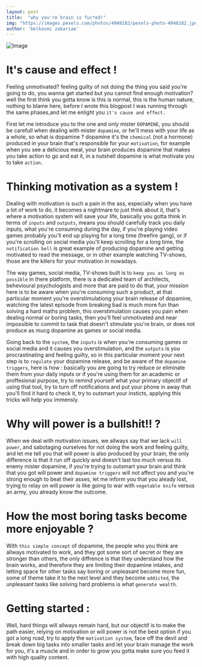 ```yaml
---
layout: post
title:  "why you're brain is fuc*ed!"
img: "https://images.pexels.com/photos/4048182/pexels-photo-4048182.jpeg?cs=srgb&dl=pexels-niko-twisty-4048182.jpg&fm=jpg"
author: 'belkasmi zakariae'
---
```


![Image](https://images.pexels.com/photos/4048182/pexels-photo-4048182.jpeg?cs=srgb&dl=pexels-niko-twisty-4048182.jpg&fm=jpg)

# It's cause and effect !  

Feeling unmotivated? feeling guilty of not doing the thing you said you're going to do, you wanna get started but you cannot find enough motivation? well the first think you gotta know is this is normal, this is the human nature, nothing to blame here, before I wrote this blogpost I was running through the same phases,and let me enlight you `it's cause and effect.`

First let me introduce you to the one and only mister `DOPAMINE`, you should be carefull when dealing with mister `dopamine`, or he'll mess with your life as a whole, so what is dopamine ? dopamine it's the `chemical` (not a hormone) produced in your brain that's responsible for your `motivation`, for example when you see a delicious meal, your brain produces dopamine that makes you take action to go and eat it, in a nutshell dopamine is what motivate you to take `action`.

# Thinking motivation as a system !

Dealing with motivation is such a pain in the ass, especially when you have a lot of work to do, it becomes a nightmare to just think about it, that's where a motivation system will save your life, basically you gotta think in terms of `inputs` and `outputs`, means you should carefully track you daily inputs, what you're consuming during the day, if you're playing video games probably you'll end up playing for a long time (freefire gang), or if you're scrolling on social media you'll keep scrolling for a long time, the `notification bell` is great example of producing dopamine and getting motivated to read the message, or in other example watching TV-shows, those are the killers for your motivation in nowadays.

The way games, social media, TV-shows built is to `keep you as long as possible` in there platform, there is a dedicated team of architects, behevioural psychologists and more that are paid to do that, your mission here is to be aware when you're consuming such a product, at that particular moment you're overstimulationg your brain release of dopamine, watching the latest episode from breaking bad is much more fun than solving a hard maths problem, this overstimulation causes you pain when dealing normal or boring tasks, then you'll feel unmotivated and near impossible to commit to task that doesn't stimulate you're brain, or  does not produce as mucg dopamine as games or social media.

Going back to the `system`, the `inputs` is when you're consuming games or social media and it causes you overstimulation, and the `outputs` is you procrastinating and feeling guilty, so in this particular moment your next step is to `regulate` your dopamine release, and be aware of the `dopamine triggers`, here is how : basically you are going to try reduce or eliminate them from your daily inputs or if you're using them for an academic or proffesional purpose, try to remind yourself what your primary objectif of using that tool, try to turn off notifications and put your phone in away that you'll find it hard to check it, try to outsmart your insticts, applying this tricks will help you immensly.

# Why will power is a bullshit!! ?

When we deal with motivation issues, we allways say that we lack `will power`, and sabotaging ourselves for not doing the work and feeling guilty, and let me tell you that will power is also produced by your brain, the only difference is that it run off quickly and doesn't last too much versus its enemy mister dopamine, if you're trying to outsmart your brain and think that you got will power and `dopamine triggers` will not affect you and you're strong enough to beat their asses, let me inform you that you aleady lost, trying to relay on will power is like going to war with `vegetable knife` versus an army, you already know the outcome.

# How the most boring tasks become more enjoyable ?

With `this simple concept` of dopamine, the people who you think are allways motivated to work, and they got some sort of secret or they are stronger than others, the only diffrence is that they understand how the brain works, and therefore they are limiting their dopamine intakes, and letting space for other tasks say boring or unpleasant become more fun, some of theme take it to the next level and they become `addicted`, the unpleasant tasks like solving hard problems is what `generate wealth`.

# Getting started :

Well, hard things will allways remain hard, but our objectif is to make the path easier, relying on motivation or will power is not the best option if you got a long road, try to apply the `motivation system`, face off the devil and break down big tasks into smaller tasks and let your brain manage the work for you, it's a muscle and in order to grow you gotta make sure you feed it with high quality content.



